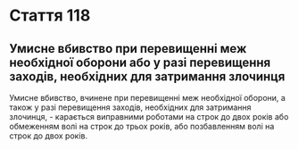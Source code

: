 Cтаття 118
====
Умисне вбивство при перевищенні меж необхідної оборони або у разі перевищення заходів, необхідних для затримання злочинця
----
Умисне вбивство, вчинене при перевищенні меж необхідної оборони, а також у разі перевищення заходів, необхідних для затримання злочинця, -
карається виправними роботами на строк до двох років або обмеженням волі на строк до трьох років, або позбавленням волі на строк до двох років.
